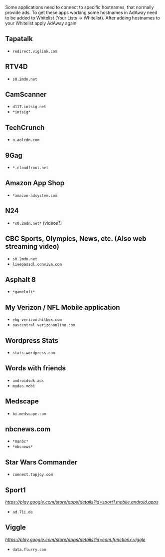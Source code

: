 Some applications need to connect to specific hostnames, that normally provide ads. To get these apps working some hostnames in AdAway need to be added to Whitelist (Your Lists -> Whitelist). After adding hostnames to your Whitelist apply AdAway again!

## Tapatalk

  * ``redirect.viglink.com``

## RTV4D

  * ``s0.2mdn.net``

## CamScanner

  * ``d117.intsig.net``
  * ``*intsig*``

## TechCrunch

  * ``o.aolcdn.com``

## 9Gag

  * ``*.cloudfront.net``

## Amazon App Shop

  * ``*amazon-adsystem.com``

## N24

  * ``*s0.2mdn.net*`` (videos?)

## CBC Sports, Olympics, News, etc. (Also web streaming video)

  * ``s0.2mdn.net``
  * ``livepassdl.conviva.com``

## Asphalt 8

  * ``*gameloft*``

## My Verizon / NFL Mobile application

  * ``ehg-verizon.hitbox.com``
  * ``oascentral.verizononline.com``

## Wordpress Stats

  * ``stats.wordpress.com``

## Words with friends

  * ``androidsdk.ads``
  * ``mydas.mobi``

## Medscape

  * ``bi.medscape.com``

## nbcnews.com

  * ``*msnbc*``
  * ``*nbcnews*``

## Star Wars Commander

  * ``connect.tapjoy.com``

## Sport1
*https://play.google.com/store/apps/details?id=sport1.mobile.android.apps*

  * ``ad.71i.de``

## Viggle
*https://play.google.com/store/apps/details?id=com.functionx.viggle*

  * ``data.flurry.com``
